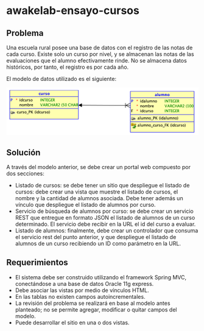 # awakelab-ensayo-cursos

## Problema

Una escuela rural posee una base de datos con el registro de las notas de cada curso. Existe solo un curso por nivel, y se almacenan las notas de las evaluaciones que el alumno efectivamente rinde. No se almacena datos históricos, por tanto, el registro es por cada año.

El modelo de datos utilizado es el siguiente:

![Modelo](images/model.png)

## Solución

A través del modelo anterior, se debe crear un portal web compuesto por dos secciones:
 * Listado de cursos: se debe tener un sitio que despliegue el listado de cursos: debe crear una vista que muestre el listado de cursos, el nombre y la cantidad de alumnos asociada. Debe tener además un vínculo que despliegue el listado de alumnos por curso.
 * Servicio de búsqueda de alumnos por curso: se debe crear un servicio REST que entregue en formato JSON el listado de alumnos de un curso determinado. El servicio debe recibir en la URL el id del curso a evaluar.
 * Listado de alumnos: finalmente, debe crear un controlador que consuma el servicio rest del punto anterior, y que despliegue el listado de alumnos de un curso recibiendo un ID como parámetro en la URL.

## Requerimientos
 * El sistema debe ser construido utilizando el framework Spring MVC, conectándose a una base de datos Oracle 11g express.
 * Debe asociar las vistas por medio de vínculos HTML.
 * En las tablas no existen campos autoincrementales.
 * La revisión del problema se realizará en base al modelo antes planteado; no se permite agregar, modificar o quitar campos del modelo.
 * Puede desarrollar el sitio en una o dos vistas.
